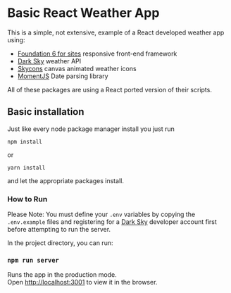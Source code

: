 # Basic React Weather App
This is a simple, not extensive, example of a React developed weather app using:
- [Foundation 6 for sites](https://foundation.zurb.com/) responsive front-end framework
- [Dark Sky](https://darksky.net/) weather API
- [Skycons](https://darkskyapp.github.io/skycons/) canvas animated weather icons
- [MomentJS](https://momentjs.com/) Date parsing library

All of these packages are using a React ported version of their scripts.


## Basic installation
Just like every node package manager install you just run

```
npm install
```
or
```
yarn install
```

and let the appropriate packages install.


### How to Run
Please Note: You must define your `.env` variables by copying the `.env.example` files and registering for a [Dark Sky](https://darksky.net/dev/) developer account first before attempting to run the server.


In the project directory, you can run:


### `npm run server`

Runs the app in the production mode.<br>
Open [http://localhost:3001](http://localhost:3001) to view it in the browser.

  
